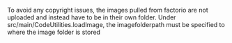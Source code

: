 To avoid any copyright issues, the images pulled from factorio are not uploaded and instead have to be in their own folder. 
Under src/main/CodeUtilities.loadImage, the imagefolderpath must be specified to where the image folder is stored
